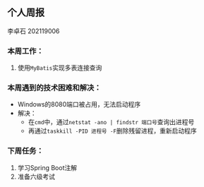 ## 个人周报

李卓石 202119006

### 本周工作：

1. 使用`MyBatis`实现多表连接查询

### 本周遇到的技术困难和解决：

- Windows的8080端口被占用，无法启动程序
- 解决：
  - 在`cmd`中，通过`netstat -ano | findstr 端口号`查询出进程号
  - 再通过`taskkill -PID 进程号 -F`删除残留进程，重新启动程序

### 下周任务：

1. 学习Spring Boot注解
2. 准备六级考试

